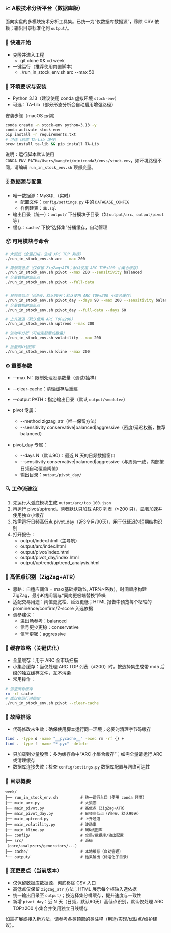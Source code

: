 ### 📈 A股技术分析平台（数据库版）

面向实盘的多模块技术分析工具集。已统一为“仅数据库数据源”，移除 CSV 依赖；输出目录标准化到 `output/`。

### 🚀 快速开始
- 克隆并进入工程
  - git clone <repo> && cd week
- 一键运行（推荐使用内置脚本）
  - ./run_in_stock_env.sh arc --max 50

### 🧰 环境要求与安装
- Python 3.13（建议使用 conda 虚拟环境 `stock-env`）
- 可选：TA-Lib（部分形态分析会自动启用增强路径）

安装步骤（macOS 示例）
```bash
conda create -n stock-env python=3.13 -y
conda activate stock-env
pip install -r requirements.txt
# 可选（若需 TA-Lib 增强）
brew install ta-lib && pip install TA-Lib
```
说明：运行脚本默认使用 `CONDA_ENV_PATH=/Users/kangfei/miniconda3/envs/stock-env`，如环境路径不同，请编辑 `run_in_stock_env.sh` 顶部变量。

### 🗄️ 数据源与配置
- 唯一数据源：MySQL（实时）
  - 配置文件：`config/settings.py` 中的 `DATABASE_CONFIG`
  - 样例建表：`db.sql`
- 输出目录（统一）：`output/` 下分模块子目录（如 `output/arc`、`output/pivot` 等）
- 缓存：`cache/` 下按“选择集”分桶缓存，自动管理

### 📦 可用模块与命令
```bash
# 大弧底（全量扫描，生成 ARC TOP 列表）
./run_in_stock_env.sh arc --max 200

# 周频高低点（仅保留 ZigZag+ATR；默认使用 ARC TOP≤200 小集合缓存）
./run_in_stock_env.sh pivot --max 200 --sensitivity balanced
# 全量数据的高低点
./run_in_stock_env.sh pivot --full-data


# 日频高低点（近N天，默认90天；默认使用 ARC TOP≤200 小集合缓存）
./run_in_stock_env.sh pivot_day --days 90 --max 200 --sensitivity balanced
# 全量数据的高低点
./run_in_stock_env.sh pivot_day --full-data --days 60

# 上升通道（默认使用 ARC TOP≤200）
./run_in_stock_env.sh uptrend --max 200

# 波动率分析（可指定股票或数量）
./run_in_stock_env.sh volatility --max 200

# 批量周K线图库
./run_in_stock_env.sh kline --max 200
```

### ⚙️ 重要参数
- --max N：限制处理股票数量（调试/抽样）
- --clear-cache：清理缓存后重建
- --output PATH：指定输出目录（默认 `output/<module>`）
- pivot 专属：
  - --method zigzag_atr（唯一保留方法）
  - --sensitivity conservative|balanced|aggressive（密度/延迟权衡，推荐 balanced）

- pivot_day 专属：
  - --days N（默认90）：最近 N 天的日频数据窗口
  - --sensitivity conservative|balanced|aggressive（与周频一致，内部按日频自动覆盖阈值）
  - 输出目录：`output/pivot_day/`

### 🔍 工作流建议
1) 先运行大弧底模块生成 `output/arc/top_100.json`
2) 再运行 pivot/uptrend，两者默认只加载 ARC 列表（≤200 只），显著加速并使用独立小缓存
3) 按需运行日频高低点 pivot_day（近3个月/90天），用于低延迟的短期结构识别
4) 打开报告：
   - output/index.html（主导航）
   - output/arc/index.html
   - output/pivot/index.html
   - output/pivot_day/index.html
   - output/uptrend/uptrend_analysis.html

### 🧠 高低点识别（ZigZag+ATR）
- 思路：自适应阈值 = max(基础摆动%, ATR%×系数)，时间顺序构建 ZigZag，最小K线间隔与“同向更极端替换”降噪
- 适配交易用途：阈值更宽松、延迟更低；HTML 报告中预览每个枢轴的 prominence/confirm/Z-score 入选依据
- 调参建议：
  - 进出场参考：balanced
  - 信号更少更稳：conservative
  - 信号更密：aggressive

### 🧠 缓存策略（关键优化）
- 全量缓存：用于 ARC 全市场扫描
- 小集合缓存：当仅处理 ARC TOP 列表（≤200）时，按选择集生成带 md5 后缀的独立缓存文件，互不污染
- 常用操作：
```bash
# 清空所有缓存
rm -rf cache
# 或仅在运行时指定
./run_in_stock_env.sh pivot --clear-cache
```

### 🐛 故障排除
- 代码修改未生效：确保使用脚本运行同一环境；必要时清理字节码缓存
```bash
find . -type d -name "__pycache__" -exec rm -rf {} +
find . -type f -name "*.pyc" -delete
```
- 只加载到少量股票：多为缓存命中“ARC 小集合缓存”；如需全量请运行 ARC 或清理缓存
- 数据库连接失败：检查 `config/settings.py` 数据库配置与网络可达性

### 📁 目录概要
```
week/
├── run_in_stock_env.sh          # 统一运行入口（使用 conda 环境）
├── main_arc.py                  # 大弧底
├── main_pivot.py                # 高低点（ZigZag+ATR）
├── main_pivot_day.py            # 日频高低点（近N天，默认90天）
├── main_uptrend.py              # 上升通道
├── main_volatility.py           # 波动率
├── main_kline.py                # 周K线图库
├── config/                      # 全局/数据库/输出配置
├── src/                         # 源码（core/analyzers/generators/...）
├── cache/                       # 本地缓存（自动管理）
└── output/                      # 结果输出（标准化子目录）
```

### 📝 变更要点（当前版本）
- 仅保留数据库数据源，彻底移除 CSV 入口
- 高低点仅保留 `zigzag_atr` 方法；HTML 展示每个枢轴入选依据
- 统一输出目录至 `output/`；按选择集分桶缓存，提升速度与一致性
- 新增 `pivot_day`：近 N 天（日频，默认90天）高低点识别，默认仅处理 ARC TOP≤200 小集合并使用独立日线缓存

如需扩展或接入新方法，请参考各类顶部的类注释（用途/实现/优缺点/维护建议）。